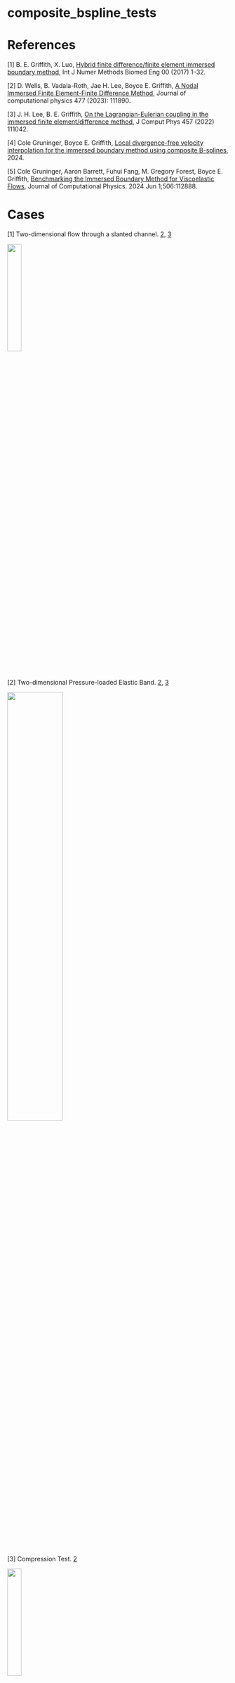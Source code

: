 # composite_bspline_tests

# References
[1] B. E. Griffith, X. Luo, [Hybrid finite difference/finite element immersed boundary method](https://onlinelibrary.wiley.com/doi/10.1002/cnm.2888), Int J Numer Methods Biomed
Eng 00 (2017) 1–32. 

[2] D. Wells, B. Vadala-Roth, Jae H. Lee, Boyce E. Griffith,  [A Nodal Immersed Finite Element-Finite Difference Method](https://arxiv.org/abs/2111.09958), Journal of computational physics 477 (2023): 111890.

[3] J. H. Lee, B. E. Griffith, [On the Lagrangian-Eulerian coupling in the immersed finite element/difference method](https://arxiv.org/abs/2105.14536), J Comput
Phys 457 (2022) 111042.

[4] Cole Gruninger, Boyce E. Griffith, [Local divergence-free velocity interpolation for the immersed boundary method using composite B-splines](https://www.arxiv.org/abs/2408.08280), 2024.

[5] Cole Gruninger, Aaron Barrett, Fuhui Fang, M. Gregory Forest, Boyce E. Griffith, [Benchmarking the Immersed Boundary Method for Viscoelastic Flows](https://arxiv.org/abs/2309.00548), Journal of Computational Physics. 2024 Jun 1;506:112888.

# Cases
[1]  Two-dimensional flow through a slanted channel. [2](https://onlinelibrary.wiley.com/doi/10.1002/cnm.2888), [3](https://arxiv.org/abs/2111.09958)

<img src="https://github.com/user-attachments/assets/80c1fb3e-2504-444e-8786-440b4ae12c09" width="25%" height="25%">

[2] Two-dimensional Pressure-loaded Elastic Band. [2](https://onlinelibrary.wiley.com/doi/10.1002/cnm.2888), [3](https://arxiv.org/abs/2111.09958)

<img src="https://github.com/user-attachments/assets/884ecc6a-79c7-45ff-9f79-dbc03ae2aac2" width="50%" height="50%">

[3] Compression Test. [2](https://onlinelibrary.wiley.com/doi/10.1002/cnm.2888)

<img src="https://github.com/user-attachments/assets/1d88a6af-f5ae-4d7d-9dcb-c67a986f530c" width="25%" height="25%">

[4] Cook’s Membrane. [2](https://onlinelibrary.wiley.com/doi/10.1002/cnm.2888)

<img src="https://github.com/user-attachments/assets/2b4ccf04-92e0-4cb1-b042-576a36b1eb6f" width="25%" height="25%">

[5] Torsion

<img src="https://github.com/user-attachments/assets/4c132e9b-1114-4473-92b7-9ce3b0c4f52d" width="25%" height="25%">

[6] Hessenthaler’s Three-dimensional FSI Benchmark

<img src="https://github.com/user-attachments/assets/264f3420-a09d-4817-8085-3c7c9af8a2ac" width="25%" height="25%">

[7]  Modified Turek-Hron

<img src="https://github.com/user-attachments/assets/1358e558-f0de-47f5-b6ce-c19121df3c22" width="25%" height="25%">

[8] FSI Model of Bioprosthetic Heart Valve Dynamics

<img src="https://github.com/user-attachments/assets/8cb05702-dea2-4a05-8db3-68bfebded0fb" width="25%" height="25%">

